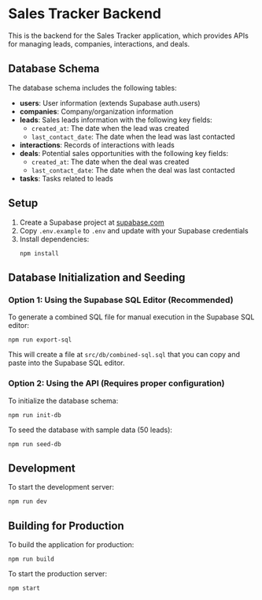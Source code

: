 # Sales Tracker Backend

This is the backend for the Sales Tracker application, which provides APIs for managing leads, companies, interactions, and deals.

## Database Schema

The database schema includes the following tables:

- **users**: User information (extends Supabase auth.users)
- **companies**: Company/organization information
- **leads**: Sales leads information with the following key fields:
  - `created_at`: The date when the lead was created
  - `last_contact_date`: The date when the lead was last contacted
- **interactions**: Records of interactions with leads
- **deals**: Potential sales opportunities with the following key fields:
  - `created_at`: The date when the deal was created
  - `last_contact_date`: The date when the deal was last contacted
- **tasks**: Tasks related to leads

## Setup

1. Create a Supabase project at [supabase.com](https://supabase.com)
2. Copy `.env.example` to `.env` and update with your Supabase credentials
3. Install dependencies:
   ```
   npm install
   ```

## Database Initialization and Seeding

### Option 1: Using the Supabase SQL Editor (Recommended)

To generate a combined SQL file for manual execution in the Supabase SQL editor:

```
npm run export-sql
```

This will create a file at `src/db/combined-sql.sql` that you can copy and paste into the Supabase SQL editor.

### Option 2: Using the API (Requires proper configuration)

To initialize the database schema:

```
npm run init-db
```

To seed the database with sample data (50 leads):

```
npm run seed-db
```

## Development

To start the development server:

```
npm run dev
```

## Building for Production

To build the application for production:

```
npm run build
```

To start the production server:

```
npm start
``` 